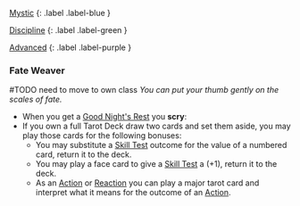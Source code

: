 
[Mystic](Game/Character-Development#Mystic)
{: .label .label-blue }

[Discipline](Game/Character-Development#Discipline)
{: .label .label-green }

[Advanced](Game/Character-Development#Advanced)
{: .label .label-purple }
### Fate Weaver
#TODO need to move to own class
*You can put your thumb gently on the scales of fate.*
* When you get a [Good Night's Rest](Game/Activities#Good%20Night's%20Rest) you **scry**:
* If you own a full Tarot Deck draw two cards and set them aside, you may play those cards for the following bonuses: 
	* You may substitute a [Skill Test](Game/Core/Terminology#Skill%20Test) outcome for the value of a numbered card, return it to the deck.
	* You may play a face card to give a [Skill Test](Game/Core/Terminology#Skill%20Test) a (+1), return it to the deck.
	* As an [Action](Game/Core/Terminology#Action) or [Reaction](Game/Core/Reacting) you can play a major tarot card and interpret what it means for the outcome of an [Action](Game/Core/Terminology#Action).
